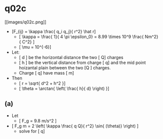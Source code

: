 # q02c

[[images/q02c.png]]

* \[F_{ij} = \kappa \frac{ q_i q_j}{ r^2} \hat r\]
  * \[ \kappa = \frac{ 1}{ 4 \pi \epsilon_0} = 8.99 \times 10^9 \frac{ Nm^2}{ C^2} \]
  * \[ \mu = 10^{-6}\]
* Let:
  * \[ d \] be the horizontal distance the two \[ Q\] charges
  * \[ h \] be the vertical distance from charge \[ q\] and the 
    mid point hoizantal plain between the two \[Q \] charges.
  * Charge \[ q\] have mass \[ m\]
* Then
  * \[ r = \sqrt{ d^2 + h^2 }\]
  * \[ \theta = \arctan{ \left( \frac{ h}{ d} \right) }\]
  

## (a)
* Let 
  * \[ F_g = 9.8 m/s^2 \]
* \[ F_g  m = 2 \left( \kappa \frac{ q Q}{ r^2} \sin{ (\theta)} \right) \]
  * solve for \[ q\]